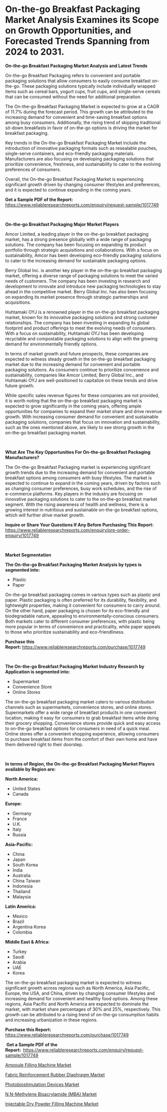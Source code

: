 <p><h1>On-the-go Breakfast Packaging Market Analysis Examines its Scope on Growth Opportunities, and Forecasted Trends Spanning from 2024 to 2031.</h1></p><p><strong>On-the-go Breakfast Packaging Market Analysis and Latest Trends</strong></p>
<p><p>On-the-go Breakfast Packaging refers to convenient and portable packaging solutions that allow consumers to easily consume breakfast on-the-go. These packaging solutions typically include individually wrapped items such as cereal bars, yogurt cups, fruit cups, and single-serve cereals that can be consumed without the need for additional preparation.</p><p>The On-the-go Breakfast Packaging Market is expected to grow at a CAGR of 11.7% during the forecast period. This growth can be attributed to the increasing demand for convenient and time-saving breakfast options among busy consumers. Additionally, the rising trend of skipping traditional sit-down breakfasts in favor of on-the-go options is driving the market for breakfast packaging.</p><p>Key trends in the On-the-go Breakfast Packaging Market include the introduction of innovative packaging formats such as resealable pouches, single-serve containers, and eco-friendly packaging materials. Manufacturers are also focusing on developing packaging solutions that prioritize convenience, freshness, and sustainability to cater to the evolving preferences of consumers.</p><p>Overall, the On-the-go Breakfast Packaging Market is experiencing significant growth driven by changing consumer lifestyles and preferences, and it is expected to continue expanding in the coming years.</p></p>
<p><strong>Get a Sample PDF of the Report:&nbsp;</strong> <a href="https://www.reliableresearchreports.com/enquiry/request-sample/1017749">https://www.reliableresearchreports.com/enquiry/request-sample/1017749</a></p>
<p>&nbsp;</p>
<p><strong>On-the-go Breakfast Packaging Major Market Players</strong></p>
<p><p>Amcor Limited, a leading player in the on-the-go breakfast packaging market, has a strong presence globally with a wide range of packaging solutions. The company has been focusing on expanding its product portfolio through strategic acquisitions and collaborations. With a focus on sustainability, Amcor has been developing eco-friendly packaging solutions to cater to the increasing demand for sustainable packaging options.</p><p>Berry Global Inc. is another key player in the on-the-go breakfast packaging market, offering a diverse range of packaging solutions to meet the varied needs of customers. The company has been investing in research and development to innovate and introduce new packaging technologies to stay ahead in the competitive market. Berry Global Inc. has also been focusing on expanding its market presence through strategic partnerships and acquisitions.</p><p>Huhtamaki OYJ is a renowned player in the on-the-go breakfast packaging market, known for its innovative packaging solutions and strong customer relationships. The company has been investing in expanding its global footprint and product offerings to meet the evolving needs of consumers. With a focus on sustainability, Huhtamaki OYJ has been developing recyclable and compostable packaging solutions to align with the growing demand for environmentally friendly options.</p><p>In terms of market growth and future prospects, these companies are expected to witness steady growth in the on-the-go breakfast packaging market due to the increasing demand for convenient and portable packaging solutions. As consumers continue to prioritize convenience and sustainability, companies like Amcor Limited, Berry Global Inc., and Huhtamaki OYJ are well-positioned to capitalize on these trends and drive future growth.</p><p>While specific sales revenue figures for these companies are not provided, it is worth noting that the on-the-go breakfast packaging market is expected to grow significantly in the coming years, offering ample opportunities for companies to expand their market share and drive revenue growth. With increasing consumer demand for convenient and sustainable packaging solutions, companies that focus on innovation and sustainability, such as the ones mentioned above, are likely to see strong growth in the on-the-go breakfast packaging market.</p></p>
<p>&nbsp;</p>
<p><strong>What Are The Key Opportunities For On-the-go Breakfast Packaging Manufacturers?</strong></p>
<p><p>The On-the-go Breakfast Packaging market is experiencing significant growth trends due to the increasing demand for convenient and portable breakfast options among consumers with busy lifestyles. The market is expected to continue to expand in the coming years, driven by factors such as changing consumer preferences, busy work schedules, and the rise of e-commerce platforms. Key players in the industry are focusing on innovative packaging solutions to cater to the on-the-go breakfast market segment. With the rising awareness of health and wellness, there is a growing interest in nutritious and sustainable on-the-go breakfast options, which will further drive market growth.</p></p>
<p><strong>Inquire or Share Your Questions If Any Before Purchasing This Report:</strong> <a href="https://www.reliableresearchreports.com/enquiry/pre-order-enquiry/1017749">https://www.reliableresearchreports.com/enquiry/pre-order-enquiry/1017749</a></p>
<p>&nbsp;</p>
<p><strong>Market Segmentation</strong></p>
<p><strong>The On-the-go Breakfast Packaging Market Analysis by types is segmented into:</strong></p>
<p><ul><li>Plastic</li><li>Paper</li></ul></p>
<p><p>On-the-go breakfast packaging comes in various types such as plastic and paper. Plastic packaging is often preferred for its durability, flexibility, and lightweight properties, making it convenient for consumers to carry around. On the other hand, paper packaging is chosen for its eco-friendly and biodegradable nature, appealing to environmentally-conscious consumers. Both markets cater to different consumer preferences, with plastic being more popular in terms of convenience and practicality, while paper appeals to those who prioritize sustainability and eco-friendliness.</p></p>
<p><strong>Purchase this Report:&nbsp;</strong><a href="https://www.reliableresearchreports.com/purchase/1017749">https://www.reliableresearchreports.com/purchase/1017749</a></p>
<p>&nbsp;</p>
<p><strong>The On-the-go Breakfast Packaging Market Industry Research by Application is segmented into:</strong></p>
<p><ul><li>Supermarket</li><li>Convenience Store</li><li>Online Stores</li></ul></p>
<p><p>The on-the-go breakfast packaging market caters to various distribution channels such as supermarkets, convenience stores, and online stores. Supermarkets offer a wide range of breakfast products in one convenient location, making it easy for consumers to grab breakfast items while doing their grocery shopping. Convenience stores provide quick and easy access to on-the-go breakfast options for consumers in need of a quick meal. Online stores offer a convenient shopping experience, allowing consumers to purchase breakfast items from the comfort of their own home and have them delivered right to their doorstep.</p></p>
<p>&nbsp;</p>
<p><strong>In terms of Region, the On-the-go Breakfast Packaging Market Players available by Region are:</strong></p>
<p>
    <p> <strong> North America: </strong>
        <ul>
            <li>United States</li>
            <li>Canada</li>
        </ul>
        </p> 
    <p> <strong> Europe: </strong>
        <ul>
            <li>Germany</li>
            <li>France</li>
            <li>U.K.</li>
            <li>Italy</li>
            <li>Russia</li>
        </ul>
        </p> 
    <p> <strong> Asia-Pacific: </strong>
        <ul>
            <li>China</li>
            <li>Japan</li>
            <li>South Korea</li>
            <li>India</li>
            <li>Australia</li>
            <li>China Taiwan</li>
            <li>Indonesia</li>
            <li>Thailand</li>
            <li>Malaysia</li>
        </ul>
        </p> 
    <p> <strong> Latin America: </strong>
        <ul>
            <li>Mexico</li>
            <li>Brazil</li>
            <li>Argentina Korea</li>
            <li>Colombia</li>
        </ul>
        </p> 
    <p> <strong> Middle East & Africa: </strong>
        <ul>
            <li>Turkey</li>
            <li>Saudi</li>
            <li>Arabia</li>
            <li>UAE</li>
            <li>Korea</li>
        </ul>
    </p>
    </p>
<p><p>The on-the-go breakfast packaging market is expected to witness significant growth across regions such as North America, Asia Pacific, Europe, the USA, and China, driven by changing consumer lifestyles and increasing demand for convenient and healthy food options. Among these regions, Asia Pacific and North America are expected to dominate the market, with market share percentages of 30% and 25%, respectively. This growth can be attributed to a rising trend of on-the-go consumption habits and increasing urbanization in these regions.</p></p>
<p><strong>Purchase this Report: </strong><a href="https://www.reliableresearchreports.com/purchase/1017749">https://www.reliableresearchreports.com/purchase/1017749</a></p>
<p>&nbsp;<strong>Get a Sample PDF of the Report:&nbsp;&nbsp;</strong><a href="https://www.reliableresearchreports.com/enquiry/request-sample/1017749">https://www.reliableresearchreports.com/enquiry/request-sample/1017749</a></p>
<p><strong></strong></p>
<p><p><a href="https://medium.com/@benjaminrice16/ampoule-filling-machine-market-research-report-its-history-and-forecast-2024-to-2031-83504d191f1e">Ampoule Filling Machine Market</a></p><p><a href="https://github.com/pjcfca/Market-Research-Report-List-1/blob/main/fabric-reinforcement-rubber-diaphragm-market.md">Fabric Reinforcement Rubber Diaphragm Market</a></p><p><a href="https://issuu.com/reportprime-2/docs/photobiostimulation-devices-market-size-2030.pptx">Photobiostimulation Devices Market</a></p><p><a href="https://github.com/johnbach50/Market-Research-Report-List-1/blob/main/nn-methylene-bisacrylamide-mba-market.md">N,N-Methylene Bisacrylamide (MBA) Market</a></p><p><a href="https://medium.com/@benjaminrice16/injectable-dry-powder-filling-machine-market-exploring-market-share-market-trends-and-future-d02e5658ac0f">Injectable Dry Powder Filling Machine Market</a></p></p>